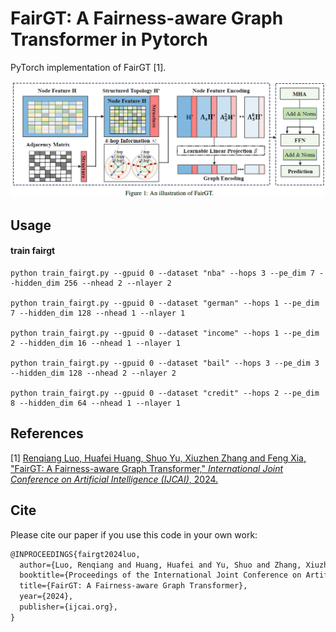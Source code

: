 

# FairGT: A Fairness-aware Graph Transformer in Pytorch

PyTorch implementation of FairGT [1].

![image](./framework.png)

## Usage

#### train fairgt

```shell
python train_fairgt.py --gpuid 0 --dataset "nba" --hops 3 --pe_dim 7 --hidden_dim 256 --nhead 2 --nlayer 2

python train_fairgt.py --gpuid 0 --dataset "german" --hops 1 --pe_dim 7 --hidden_dim 128 --nhead 1 --nlayer 1

python train_fairgt.py --gpuid 0 --dataset "income" --hops 1 --pe_dim 2 --hidden_dim 16 --nhead 1 --nlayer 1

python train_fairgt.py --gpuid 0 --dataset "bail" --hops 3 --pe_dim 3 --hidden_dim 128 --nhead 2 --nlayer 2

python train_fairgt.py --gpuid 0 --dataset "credit" --hops 2 --pe_dim 8 --hidden_dim 64 --nhead 1 --nlayer 1
```


## References

[1] [ Renqiang Luo, Huafei Huang, Shuo Yu, Xiuzhen Zhang and Feng Xia, "FairGT: A Fairness-aware Graph Transformer," *International Joint Conference on Artificial  Intelligence (IJCAI)*, 2024.](https://www.ijcai.org/proceedings/2024/50)



## Cite

Please cite our paper if you use this code in your own work:

```latex
@INPROCEEDINGS{fairgt2024luo,
  author={Luo, Renqiang and Huang, Huafei and Yu, Shuo and Zhang, Xiuzhen and Xia, Feng},
  booktitle={Proceedings of the International Joint Conference on Artificial  Intelligence (IJCAI)}, 
  title={FairGT: A Fairness-aware Graph Transformer}, 
  year={2024},
  publisher={ijcai.org},
}
```

